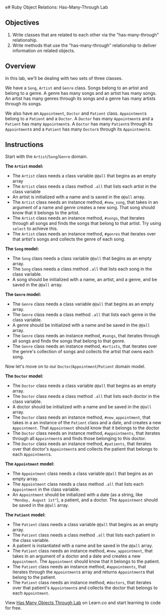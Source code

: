 e# Ruby Object Relations: Has-Many-Through Lab

## Objectives

1.  Write classes that are related to each other via the "has-many-through"
    relationship.
2.  Write methods that use the "has-many-through" relationship to deliver
    information on related objects.

## Overview

In this lab, we'll be dealing with two sets of three classes.

We have a `Song`, `Artist` and `Genre` class. Songs belong to an artist and
belong to a genre. A genre has many songs and an artist has many songs. An
artist has many genres through its songs and a genre has many artists through
its songs.

We also have an `Appointment`, `Doctor` and `Patient` class. `Appointment`s
belong to a `Patient` and a `Doctor`. A `Doctor` has many `Appointment`s and a
`Patient` has many `Appointment`s. A `Doctor` has many `Patient`s through its
`Appointment`s and a `Patient` has many `Doctor`s through its `Appointment`s.

## Instructions

Start with the `Artist`/`Song`/`Genre` domain.

**The `Artist` model:**

- The `Artist` class needs a class variable `@@all` that begins as an empty array
- The `Artist` class needs a class method `.all` that lists each artist in the
  class variable
- An artist is initialized with a name and is saved in the `@@all` array.
- The `Artist` class needs an instance method, `#new_song`, that takes in an
  argument of a name and genre creates a new song. That song should know that it
  belongs to the artist.
- The `Artist` class needs an instance method, `#songs`, that iterates through all
  songs and finds the songs that belong to that artist. Try using `select` to
  achieve this.
- The `Artist` class needs an instance method, `#genres` that iterates over that
  artist's songs and collects the genre of each song.

**The `Song` model:**

- The `Song` class needs a class variable `@@all` that begins as an empty array.
- The `Song` class needs a class method `.all` that lists each song in the class
  variable.
- A song should be initialized with a name, an artist, and a genre, and be saved
  in the `@@all` array.

**The `Genre` model:**

- The `Genre` class needs a class variable `@@all` that begins as an empty array.
- The `Genre` class needs a class method `.all` that lists each genre in the class
  variable.
- A genre should be initialized with a name and be saved in the `@@all` array.
- The `Genre` class needs an instance method, `#songs`, that iterates through all
  songs and finds the songs that belong to that genre.
- The `Genre` class needs an instance method, `#artists`, that iterates over the
  genre's collection of songs and collects the artist that owns each song.

Now let's move on to our `Doctor`/`Appointment`/`Patient` domain model.

**The `Doctor` model:**

- The `Doctor` class needs a class variable `@@all` that begins as an empty array.
- The `Doctor` class needs a class method `.all` that lists each doctor in the
  class variable.
- A doctor should be initialized with a name and be saved in the `@@all` array.
- The `Doctor` class needs an instance method, `#new_appointment`, that takes in a
  an instance of the `Patient` class and a date, and creates a new `Appointment`. That
  `Appointment` should know that it belongs to the doctor
- The `Doctor` class needs an instance method, `#appointments`, that iterates
  through all `Appointment`s and finds those belonging to this doctor.
- The `Doctor` class needs an instance method, `#patients`, that iterates over
  that doctor's `Appointment`s and collects the patient that belongs to each
  `Appointment`s.

**The `Appointment` model:**

- The `Appointment` class needs a class variable `@@all` that begins as an empty array.
- The `Appointment` class needs a class method `.all` that lists each `Appointment`
  in the class variable.
- An `Appointment` should be initialized with a date (as a string, like `"Monday, August 1st"`), a patient, and a doctor. The `Appointment` should be saved in the
  `@@all` array.

**The `Patient` model:**

- The `Patient` class needs a class variable `@@all` that begins as an empty array.
- The `Patient` class needs a class method `.all` that lists each patient in the
  class variable.
- A patient is instantiated with a name and be saved in the `@@all` array.
- The `Patient` class needs an instance method, `#new_appointment`, that takes in
  an argument of a doctor and a date and creates a new `Appointment`. The
  `Appointment` should know that it belongs to the patient.
- The `Patient` class needs an instance method, `#appointments`, that iterates
  through the `Appointment`s array and returns `Appointment`s that belong to the
  patient.
- The `Patient` class needs an instance method, `#doctors`, that iterates over
  that patient's `Appointment`s and collects the doctor that belongs to each
  `Appointment`.

<p class='util--hide'>View <a href='https://learn.co/lessons/ruby-objects-has-many-through-lab'>Has Many Objects Through Lab</a> on Learn.co and start learning to code for free.</p>
